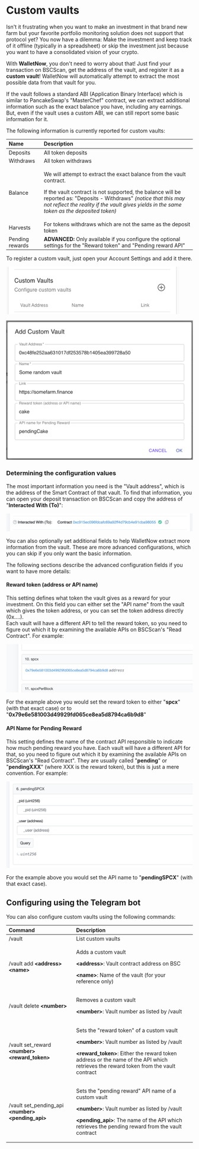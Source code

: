 # Custom vaults

Isn't it frustrating when you want to make an investment in that brand new farm but your favorite portfolio monitoring solution does not support that protocol yet? You now have a dilemma: Make the investment and keep track of it offline \(typically in a spreadsheet\) or skip the investment just because you want to have a consolidated vision of your crypto.

With **WalletNow**, you don't need to worry about that! Just find your transaction on BSCScan, get the address of the vault, and register it as a **custom vault**! WalletNow will automatically attempt to extract the most possible data from that vault for you.

If the vault follows a standard ABI \(Application Binary Interface\) which is similar to PancakeSwap's "MasterChef" contract, we can extract additional information such as the exact balance you have, including any earnings. But, even if the vault uses a custom ABI, we can still report some basic information for it.

The following information is currently reported for custom vaults:

<table>
  <thead>
    <tr>
      <th style="text-align:left">Name</th>
      <th style="text-align:left">Description</th>
    </tr>
  </thead>
  <tbody>
    <tr>
      <td style="text-align:left">Deposits</td>
      <td style="text-align:left">All token deposits</td>
    </tr>
    <tr>
      <td style="text-align:left">Withdraws</td>
      <td style="text-align:left">All token withdraws</td>
    </tr>
    <tr>
      <td style="text-align:left">Balance</td>
      <td style="text-align:left">
        <p>We will attempt to extract the exact balance from the vault contract.</p>
        <p>If the vault contract is not supported, the balance will be reported as:
          &quot;Deposits - Withdraws&quot; <em>(notice that this may not reflect the reality if the vault gives yields in the same token as the deposited token)</em>
        </p>
      </td>
    </tr>
    <tr>
      <td style="text-align:left">Harvests</td>
      <td style="text-align:left">For tokens withdraws which are not the same as the deposit token</td>
    </tr>
    <tr>
      <td style="text-align:left">Pending rewards</td>
      <td style="text-align:left"><b>ADVANCED: </b>Only available if you configure the optional settings
        for the &quot;Reward token&quot; and &quot;Pending reward API&quot;</td>
    </tr>
  </tbody>
</table>

To register a custom vault, just open your Account Settings and add it there.



![Custom vaults](../.gitbook/assets/image%20%2815%29.png)

![Adding a new custom vault](../.gitbook/assets/image%20%2818%29.png)

### Determining the configuration values

The most important information you need is the "Vault address", which is the address of the Smart Contract of that vault. To find that information, you can open your deposit transaction on BSCScan and copy the address of "**Interacted With \(To\)**":

![Finding the vault address](../.gitbook/assets/image%20%2821%29.png)

You can also optionally set additional fields to help WalletNow extract more information from the vault. These are more advanced configurations, which you can skip if you only want the basic information.

The following sections describe the advanced configuration fields if you want to have more details:

#### **Reward token \(address or API name\)**

This setting defines what token the vault gives as a reward for your investment. On this field you can either set the "API name" from the vault which gives the token address, or you can set the token address directly \(0x....\).  
Each vault will have a different API to tell the reward token, so you need to figure out which it by examining the available APIs on BSCScan's "Read Contract". For example:

![Example API which returns the reward token address \(&quot;spcx&quot;\)](../.gitbook/assets/image%20%2824%29.png)

For the example above you would set the reward token to either "**spcx**" \(with that exact case\) or to "**0x79e6e581003d49929fd065ce8ea5d8794ca6b9d8**"

#### API Name for Pending Reward

This setting defines the name of the contract API responsible to indicate how much pending reward you have. Each vault will have a different API for that, so you need to figure out which it by examining the available APIs on BSCScan's "Read Contract". They are usually called "**pending**" or "**pendingXXX**" \(where XXX is the reward token\), but this is just a mere convention. For example:

![Example API which returns the pending rewards](../.gitbook/assets/image%20%2825%29.png)

For the example above you would set the API name to "**pendingSPCX**" \(with that exact case\).

## Configuring using the Telegram bot

You can also configure custom vaults using the following commands:

<table>
  <thead>
    <tr>
      <th style="text-align:left">Command</th>
      <th style="text-align:left">Description</th>
    </tr>
  </thead>
  <tbody>
    <tr>
      <td style="text-align:left">/vault</td>
      <td style="text-align:left">List custom vaults</td>
    </tr>
    <tr>
      <td style="text-align:left">/vault add <b>&lt;address&gt; &lt;name&gt;</b>
      </td>
      <td style="text-align:left">
        <p>Adds a custom vault</p>
        <p><b>&lt;address&gt;</b>: Vault contract address on BSC</p>
        <p><b>&lt;name&gt;</b>: Name of the vault (for your reference only)</p>
      </td>
    </tr>
    <tr>
      <td style="text-align:left">/vault delete <b>&lt;number&gt;</b>
      </td>
      <td style="text-align:left">
        <p>Removes a custom vault</p>
        <p><b>&lt;number&gt;</b>: Vault number as listed by /vault</p>
      </td>
    </tr>
    <tr>
      <td style="text-align:left">/vault set_reward <b>&lt;number&gt; </b>  <b>&lt;reward_token&gt;</b>
      </td>
      <td style="text-align:left">
        <p>Sets the &quot;reward token&quot; of a custom vault</p>
        <p><b>&lt;number&gt;</b>: Vault number as listed by /vault</p>
        <p><b>&lt;reward_token&gt;</b>: Either the reward token address or the name
          of the API which retrieves the reward token from the vault contract</p>
      </td>
    </tr>
    <tr>
      <td style="text-align:left">/vault set_pending_api <b>&lt;number&gt; </b>  <b>&lt;pending_api&gt;</b>
      </td>
      <td style="text-align:left">
        <p>Sets the &quot;pending reward&quot; API name of a custom vault</p>
        <p><b>&lt;number&gt;</b>: Vault number as listed by /vault</p>
        <p><b>&lt;pending_api&gt;</b>: The name of the API which retrieves the pending
          reward from the vault contract</p>
      </td>
    </tr>
  </tbody>
</table>



